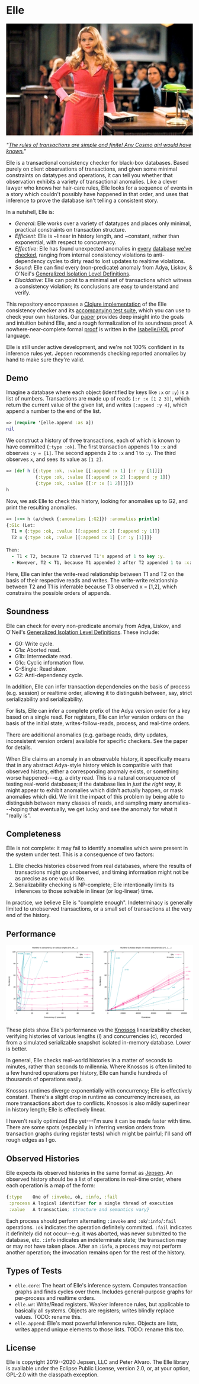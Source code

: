 # Elle

![Elle Woods, upcoming lawyer, catches Chutney Windham telling an inconsistent story via a carefully constructed chain of inferences.](images/elle-woods.jpg)

*"[The rules of transactions are simple and finite! Any Cosmo girl would have known.](https://www.youtube.com/watch?v=GSu7BGbyJqc)"*

Elle is a transactional consistency checker for black-box databases. Based
purely on client observations of transactions, and given some minimal
constraints on datatypes and operations, it can tell you whether that
observation exhibits a variety of transactional anomalies. Like a clever lawyer
who knows her hair-care rules, Elle looks for a sequence of events in a story
which couldn't possibly have happened in that order, and uses that inference to
prove the database isn't telling a consistent story.

In a nutshell, Elle is:

- _General_: Elle works over a variety of datatypes and places only minimal, practical constraints on transaction structure.
- _Efficient_: Elle is ~linear in history length, and ~constant, rather than exponential, with respect to concurrency.
- _Effective_: Elle has found unexpected anomalies in [every](http://jepsen.io/analyses/yugabyte-db-1.1.9) [database](http://jepsen.io/analyses/tidb-2.1.7) [we've](http://jepsen.io/analyses/yugabyte-db-1.3.1) [checked](https://twitter.com/aphyr/status/1165761686348992513), ranging from internal consistency violations to anti-dependency cycles to dirty read to lost updates to realtime violations.
- _Sound_: Elle can find every (non-predicate) anomaly from Adya, Liskov, & O'Neil's [Generalized Isolation Level Definitions](http://pmg.csail.mit.edu/papers/icde00.pdf).
- _Elucidative_: Elle can point to a minimal set of transactions which witness a consistency violation; its conclusions are easy to understand and verify.

This repository encompasses a [Clojure implementation](src/elle/) of the Elle
consistency checker and its [accompanying test suite](test/elle/), which you
can use to check your own histories. Our [paper](paper/elle.pdf) provides deep
insight into the goals and intuition behind Elle, and a rough formalization of
its soundness proof. A nowhere-near-complete formal [proof](proof/) is written
in the [Isabelle/HOL](https://isabelle.in.tum.de/) proof language.

Elle is still under active development, and we're not 100% confident in its
inference rules yet. Jepsen recommends checking reported anomalies by hand to
make sure they're valid.

## Demo

Imagine a database where each object (identified by keys like `:x` or `:y`) is
a list of numbers. Transactions are made up of reads `[:r :x [1 2 3]]`, which
return the current value of the given list, and writes `[:append :y 4]`, which
append a number to the end of the list.

```clj
=> (require '[elle.append :as a])
nil
```

We construct a history of three transactions, each of which is known to
have committed (`:type :ok`). The first transaction appends 1 to `:x` and
observes `:y = [1]`. The second appends 2 to `:x` and 1 to `:y`. The third
observes `x`, and sees its value as `[1 2]`.

```clj
=> (def h [{:type :ok, :value [[:append :x 1] [:r :y [1]]]}
           {:type :ok, :value [[:append :x 2] [:append :y 1]]}
           {:type :ok, :value [[:r :x [1 2]]]}])
h
```

Now, we ask Elle to check this history, looking for anomalies up to G2, and print the resulting anomalies.

```clj
=> (->> h (a/check {:anomalies [:G2]}) :anomalies println)
{:G1c (Let:
  T1 = {:type :ok, :value [[:append :x 2] [:append :y 1]]}
  T2 = {:type :ok, :value [[:append :x 1] [:r :y [1]]]}

Then:
  - T1 < T2, because T2 observed T1's append of 1 to key :y.
  - However, T2 < T1, because T1 appended 2 after T2 appended 1 to :x: a contradiction!)}
```

Here, Elle can infer the write-read relationship between T1 and T2 on the basis
of their respective reads and writes. The write-write relationship between T2
and T1 is inferrable because T3 observed x = [1,2], which constrains the
possible orders of appends.

## Soundness

Elle can check for every non-predicate anomaly from Adya, Liskov, and O'Neil's [Generalized Isolation Level Definitions](http://pmg.csail.mit.edu/papers/icde00.pdf). These include:

- G0: Write cycle.
- G1a: Aborted read.
- G1b: Intermediate read.
- G1c: Cyclic information flow.
- G-Single: Read skew.
- G2: Anti-dependency cycle.

In addition, Elle can infer transaction dependencies on the basis of process
(e.g. session) or realtime order, allowing it to distinguish between, say,
strict serializability and serializability.

For lists, Elle can infer a complete prefix of the Adya version order for a key
based on a single read. For registers, Elle can infer version orders on the
basis of the initial state, writes-follow-reads, process, and real-time orders.

There are additional anomalies (e.g. garbage reads, dirty updates, inconsistent version orders) available for specific checkers. See the paper for details.

When Elle claims an anomaly in an observable history, it specifically means
that in any abstract Adya-style history which is compatible with that observed
history, either a corresponding anomaly exists, or something worse
happened---e.g. a dirty read. This is a natural consequence of testing
real-world databases; if the database lies in *just the right way*, it might
appear to exhibit anomalies which didn't actually happen, or mask anomalies
which did. We limit the impact of this problem by being able to distinguish
between many classes of reads, and sampling many anomalies---hoping that
eventually, we get lucky and see the anomaly for what it "really is".

## Completeness

Elle is not complete: it may fail to identify anomalies which were present in
the system under test. This is a consequence of two factors:

1. Elle checks histories observed from real databases, where the results of transactions might go unobserved, and timing information might not be as precise as one would like.
2. Serializability checking is NP-complete; Elle intentionally limits its inferences to those solvable in linear (or log-linear) time.

In practice, we believe Elle is "complete enough". Indeterminacy is generally
limited to unobserved transactions, or a small set of transactions at the very
end of the history.

## Performance

![Graphs of Elle's performance vs Knossos](images/perf.svg)

These plots show Elle's performance vs the [Knossos](https://github.com/jepsen-io/knossos) linearizability checker, verifying histories of various lengths (l) and concurrencies (c), recorded from a simulated serializable snapshot isolated in-memory database. Lower is better.

In general, Elle checks real-world histories in a matter of seconds to minutes,
rather than seconds to millennia. Where Knossos is often limited to a few
hundred operations per history, Elle can handle hundreds of thousands of
operations easily.

Knossos runtimes diverge exponentially with concurrency; Elle is effectively
constant. There's a slight drop in runtime as concurrency increases, as more
transactions abort due to conflicts. Knossos is also mildly superlinear in
history length; Elle is effectively linear.

I haven't really optimized Elle yet---I'm sure it can be made faster with time.
There are some spots (especially in inferring version orders from transaction
graphs during register tests) which might be painful; I'll sand off rough edges
as I go.

## Observed Histories

Elle expects its observed histories in the same format as [Jepsen](https://github.com/jepsen-io/jepsen). An observed history should be a list of operations in real-time order, where each operation is a map of the form:

```clj
{:type    One of :invoke, ok, :info, :fail
 :process A logical identifier for a single thread of execution
 :value   A transaction; structure and semantics vary}
```

Each process should perform alternating `:invoke` and `:ok`/`:info`/`:fail`
operations. `:ok` indicates the operation definitely committed. `:fail`
indicates it definitely did not occur--e.g. it was aborted, was never submitted
to the database, etc. `:info` indicates an indeterminate state; the transaction
may or may not have taken place. After an `:info`, a process may not perform another operation; the invocation remains open for the rest of the history.

## Types of Tests

- `elle.core`: The heart of Elle's inference system. Computes transaction graphs and finds cycles over them. Includes general-purpose graphs for per-process and realtime orders.
- `elle.wr`: Write/Read registers. Weaker inference rules, but applicable to basically all systems. Objects are registers; writes blindly replace values. TODO: rename this.
- `elle.append`: Elle's most powerful inference rules. Objects are lists, writes append unique elements to those lists. TODO: rename this too.


## License

Elle is copyright 2019--2020 Jepsen, LLC and Peter Alvaro. The Elle library is available under the Eclipse Public License, version 2.0, or, at your option, GPL-2.0 with the classpath exception.
